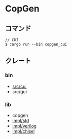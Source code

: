 # CopGen

## コマンド

```
// CUI
$ cargo run --bin copgen_cui
```

## クレート

### bin

- [src/cui](./src/cui/README.md)
- src/gui

### lib

- copgen
- [impl/std](./impl/std/README.md)
- [impl/verilog](./impl/verilog/README.md)
- [impl/chisel](./impl/chisel/README.md)
